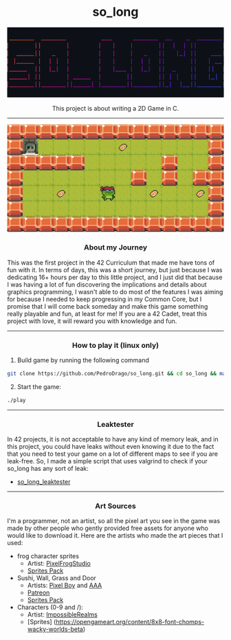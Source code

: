 <h1 align="center">so_long</h3>

<p align="center">
    <img src="./textures/ascii.png"/>
</p>
<p align="center">This project is about writing a 2D Game in C.</p>

---
<p align="center">
    <img src="./textures/printscreen.png"/>
</p>


<h3 align="center">About my Journey</h3>
This was the first project in the 42 Curriculum that made me have tons of fun with it. In terms of days, this was a short journey, but just because I was dedicating 16+ hours per day to this little project, and I just did that because I was having a lot of fun discovering the implications and details about graphics programming, I wasn't able to do most of the features I was aiming for because I needed to keep progressing in my Common Core, but I promise that I will come back someday and make this game something really playable and fun, at least for me! If you are a 42 Cadet, treat this project with love, it will reward you with knowledge and fun.

---
<h3 align="center">How to play it (linux only)</h3>

1. Build game by running the following command
```bash
git clone https://github.com/PedroDrago/so_long.git && cd so_long && make
```

2. Start the game:
```bash
./play
```

---
<h3 align="center">Leaktester</h3>

In 42 projects, it is not acceptable to have any kind of memory leak, and in this project, you could have leaks without even knowing it due to the fact that you need to test your game on a lot of different maps to see if you are leak-free. So, I made a simple script that uses valgrind to check if your so_long has any sort of leak:
- [so_long_leaktester](https://github.com/PedroDrago/so_long_leaktester)

---
<h3 align="center">Art Sources</h3>

I'm a programmer, not an artist, so all the pixel art you see in the game was made by other people who gently provided free assets for anyone who would like to download it. Here are the artists who made the art pieces that I used:
- frog character sprites
    - Artist: [PixelFrogStudio](https://twitter.com/PixelFrogStudio)
    - [Sprites Pack](https://pixelfrog-assets.itch.io/pixel-adventure-1)
- Sushi, Wall, Grass and Door
    - Artists: [Pixel Boy](https://twitter.com/2Pblog1) and [AAA](https://www.instagram.com/challenger.aaa/?hl=fr)
    - [Patreon](https://www.patreon.com/pixelarchipel)
    - [Sprites Pack](https://pixel-boy.itch.io/ninja-adventure-asset-pack)
- Characters (0-9 and /):
    - Artist: [ImpossibleRealms](https://opengameart.org/users/impossiblerealms)
    - [Sprites] (https://opengameart.org/content/8x8-font-chomps-wacky-worlds-beta)
